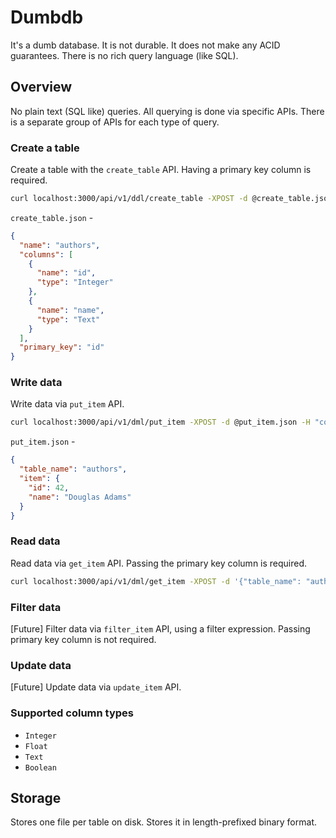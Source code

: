 # Dumbdb

It's a dumb database. It is not durable. It does not make any ACID guarantees. There is no rich query language (like SQL).

## Overview

No plain text (SQL like) queries. All querying is done via specific APIs. There
is a separate group of APIs for each type of query.

### Create a table
Create a table with the `create_table` API. Having a primary key column is required.

``` sh
curl localhost:3000/api/v1/ddl/create_table -XPOST -d @create_table.json -H "content-type:application/json" -i
```

`create_table.json` -

``` json
{
  "name": "authors",
  "columns": [
    {
      "name": "id",
      "type": "Integer"
    },
    {
      "name": "name",
      "type": "Text"
    }
  ],
  "primary_key": "id"
}
```

### Write data
Write data via `put_item` API.

``` sh
curl localhost:3000/api/v1/dml/put_item -XPOST -d @put_item.json -H "content-type:application/json" -i
```

`put_item.json` -

``` json
{
  "table_name": "authors",
  "item": {
    "id": 42,
    "name": "Douglas Adams"
  }
}
```

### Read data
Read data via `get_item` API. Passing the primary key column is required.

``` sh
curl localhost:3000/api/v1/dml/get_item -XPOST -d '{"table_name": "authors", "key": "42"}' -H 'content-type:application/json' -i
```

### Filter data

[Future] Filter data via `filter_item` API, using a filter expression. Passing primary key column is not required.

### Update data
[Future] Update data via `update_item` API.

### Supported column types
- `Integer`
- `Float`
- `Text`
- `Boolean`

## Storage

Stores one file per table on disk. Stores it in length-prefixed binary format.
